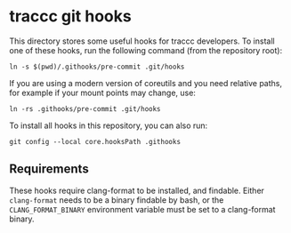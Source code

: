 # traccc git hooks

This directory stores some useful hooks for traccc developers. To install one of
these hooks, run the following command (from the repository root):

    ln -s $(pwd)/.githooks/pre-commit .git/hooks

If you are using a modern version of coreutils and you need relative paths, for
example if your mount points may change, use:

    ln -rs .githooks/pre-commit .git/hooks

To install all hooks in this repository, you can also run:

    git config --local core.hooksPath .githooks

## Requirements

These hooks require clang-format to be installed, and findable. Either
`clang-format` needs to be a binary findable by bash, or the
`CLANG_FORMAT_BINARY` environment variable must be set to a clang-format binary.

